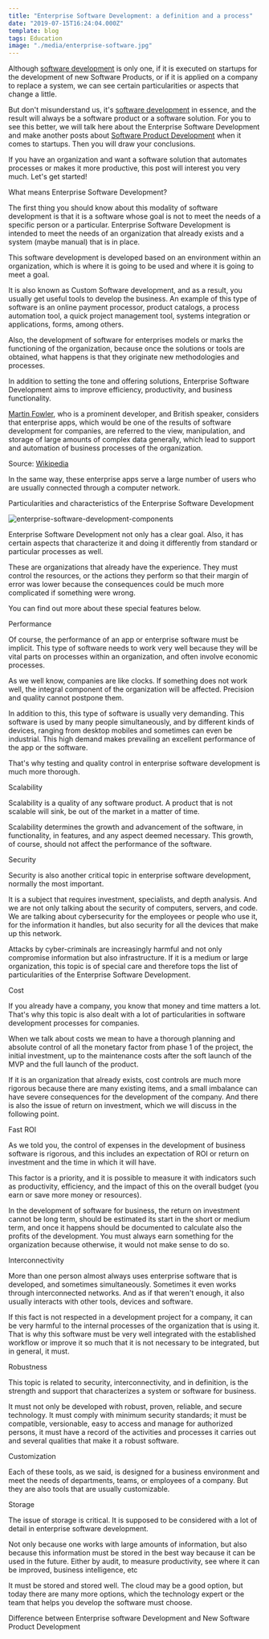```yaml
---
title: "Enterprise Software Development: a definition and a process"
date: "2019-07-15T16:24:04.000Z"
template: blog
tags: Education
image: "./media/enterprise-software.jpg"
---
```





Although [software development](https://cobuildlab.com/blog/best-software-development-process/) is only one, if it is executed on startups for the development of new Software Products, or if it is applied on a company to replace a system, we can see certain particularities or aspects that change a little. 

But don't misunderstand us, it's [software development](https://cobuildlab.com/blog/best-software-development-process/) in essence, and the result will always be a software product or a software solution. For you to see this better, we will talk here about the Enterprise Software Development and make another posts about [Software Product Development](https://cobuildlab.com/blog/product-development-process-for-software-products/) when it comes to startups. Then you will draw your conclusions.

If you have an organization and want a software solution that automates processes or makes it more productive, this post will interest you very much. Let's get started!

<title-2>What means Enterprise Software Development?</title-2>

The first thing you should know about this modality of software development is that it is a software whose goal is not to meet the needs of a specific person or a particular. Enterprise Software Development is intended to meet the needs of an organization that already exists and a system (maybe manual) that is in place.

This software development is developed based on an environment within an organization, which is where it is going to be used and where it is going to meet a goal.   

It is also known as Custom Software development, and as a result, you usually get useful tools to develop the business. An example of this type of software is an online payment processor, product catalogs, a process automation tool, a quick project management tool, systems integration or applications, forms, among others. 

Also, the development of software for enterprises models or marks the functioning of the organization, because once the solutions or tools are obtained, what happens is that they originate new methodologies and processes. 

In addition to setting the tone and offering solutions, Enterprise Software Development aims to improve efficiency, productivity, and business functionality. 

[Martin Fowler](https://martinfowler.com/), who is a prominent developer, and British speaker, considers that enterprise apps, which would be one of the results of software development for companies, are referred to the view, manipulation, and storage of large amounts of complex data generally, which lead to support and automation of business processes of the organization. 

Source: [Wikipedia](https://en.wikipedia.org/wiki/Enterprise_software)

In the same way, these enterprise apps serve a large number of users who are usually connected through a computer network.

<youtube-video id="84RsYvBJEUA"></youtube-video>

<title-2>Particularities and characteristics of the Enterprise Software Development</title-2>

![enterprise-software-development-components](./media/enterprise-software-development-components.jpg)

Enterprise Software Development not only has a clear goal. Also, it has certain aspects that characterize it and doing it differently from standard or particular processes as well. 

These are organizations that already have the experience. They must control the resources, or the actions they perform so that their margin of error was lower because the consequences could be much more complicated if something were wrong. 

You can find out more about these special features below.

<title-3>Performance</title-3>

Of course, the performance of an app or enterprise software must be implicit. This type of software needs to work very well because they will be vital parts on processes within an organization, and often involve economic processes. 

As we well know, companies are like clocks. If something does not work well, the integral component of the organization will be affected. Precision and quality cannot postpone them. 

In addition to this, this type of software is usually very demanding. This software is used by many people simultaneously, and by different kinds of devices, ranging from desktop mobiles and sometimes can even be industrial. This high demand makes prevailing an excellent performance of the app or the software. 

That's why testing and quality control in enterprise software development is much more thorough.

<title-3>Scalability</title-3>

Scalability is a quality of any software product. A product that is not scalable will sink, be out of the market in a matter of time. 

Scalability determines the growth and advancement of the software, in functionality, in features, and any aspect deemed necessary. This growth, of course, should not affect the performance of the software. 

<title-3>Security</title-3>

Security is also another critical topic in enterprise software development, normally the most important. 

It is a subject that requires investment, specialists, and depth analysis. And we are not only talking about the security of computers, servers, and code. We are talking about cybersecurity for the employees or people who use it, for the information it handles, but also security for all the devices that make up this network. 

Attacks by cyber-criminals are increasingly harmful and not only compromise information but also infrastructure. If it is a medium or large organization, this topic is of special care and therefore tops the list of particularities of the Enterprise Software Development.

<title-3>Cost</title-3>

If you already have a company, you know that money and time matters a lot. That's why this topic is also dealt with a lot of particularities in software development processes for companies. 

When we talk about costs we mean to have a thorough planning and absolute control of all the monetary factor from phase 1 of the project, the initial investment, up to the maintenance costs after the soft launch of the MVP and the full launch of the product. 

If it is an organization that already exists, cost controls are much more rigorous because there are many existing items, and a small imbalance can have severe consequences for the development of the company. And there is also the issue of return on investment, which we will discuss in the following point.

<title-3>Fast ROI</title-3>

As we told you, the control of expenses in the development of business software is rigorous, and this includes an expectation of ROI or return on investment and the time in which it will have. 

This factor is a priority, and it is possible to measure it with indicators such as productivity, efficiency, and the impact of this on the overall budget (you earn or save more money or resources). 

In the development of software for business, the return on investment cannot be long term, should be estimated its start in the short or medium term, and once it happens should be documented to calculate also the profits of the development. You must always earn something for the organization because otherwise, it would not make sense to do so. 

<title-3>Interconnectivity</title-3>

More than one person almost always uses enterprise software that is developed, and sometimes simultaneously. Sometimes it even works through interconnected networks. And as if that weren't enough, it also usually interacts with other tools, devices and software. 

If this fact is not respected in a development project for a company, it can be very harmful to the internal processes of the organization that is using it. That is why this software must be very well integrated with the established workflow or improve it so much that it is not necessary to be integrated, but in general, it must.

<title-3>Robustness</title-3>

This topic is related to security, interconnectivity, and in definition, is the strength and support that characterizes a system or software for business. 

It must not only be developed with robust, proven, reliable, and secure technology. It must comply with minimum security standards; it must be compatible, versionable, easy to access and manage for authorized persons, it must have a record of the activities and processes it carries out and several qualities that make it a robust software. 

<title-3>Customization</title-3>

Each of these tools, as we said, is designed for a business environment and meet the needs of departments, teams, or employees of a company. But they are also tools that are usually customizable.

<title-3>Storage</title-3>

The issue of storage is critical. It is supposed to be considered with a lot of detail in enterprise software development. 

Not only because one works with large amounts of information, but also because this information must be stored in the best way because it can be used in the future. Either by audit, to measure productivity, see where it can be improved, business intelligence, etc

It must be stored and stored well. The cloud may be a good option, but today there are many more options, which the technology expert or the team that helps you develop the software must choose.

<title-3>Difference between Enterprise software Development and New Software Product Development</title-3>

















